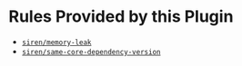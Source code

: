 # Rules Provided by this Plugin

* [`siren/memory-leak`](./memory-leak)
* [`siren/same-core-dependency-version`](./same-core-dependency-version)

